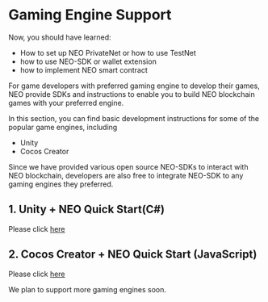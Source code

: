# Gaming Engine Support
Now, you should have learned:
* How to set up NEO PrivateNet or how to use TestNet
* how to use NEO-SDK or wallet extension
* how to implement NEO smart contract

For game developers with preferred gaming engine to develop their games, NEO provide SDKs and instructions to enable you to build NEO blockchain games with your preferred engine.

In this section, you can find basic development instructions for some of the popular game engines, including 
* Unity
* Cocos Creator

Since we have provided various open source NEO-SDKs to interact with NEO blockchain, developers are also free to integrate NEO-SDK to any gaming engines they preferred. 

## 1. Unity + NEO Quick Start(C#)
Please click [here](./GamingEngine/NEO_Unity_Guide.md)

## 2. Cocos Creator + NEO Quick Start (JavaScript)
Please click [here](./GamingEngine/NEO_Cocos_Guide.md)

We plan to support more gaming engines soon.